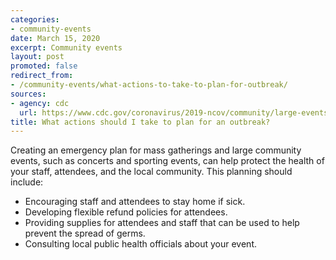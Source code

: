 ```yaml
---
categories:
- community-events
date: March 15, 2020
excerpt: Community events
layout: post
promoted: false
redirect_from:
- /community-events/what-actions-to-take-to-plan-for-outbreak/
sources:
- agency: cdc
  url: https://www.cdc.gov/coronavirus/2019-ncov/community/large-events/event-planners-and-attendees-faq.html
title: What actions should I take to plan for an outbreak?
---
```


Creating an emergency plan for mass gatherings and large community events, such as concerts and sporting events, can help protect the health of your staff, attendees, and the local community. This planning should include:

* Encouraging staff and attendees to stay home if sick.
* Developing flexible refund policies for attendees.
* Providing supplies for attendees and staff that can be used to help prevent the spread of germs.
* Consulting local public health officials about your event.